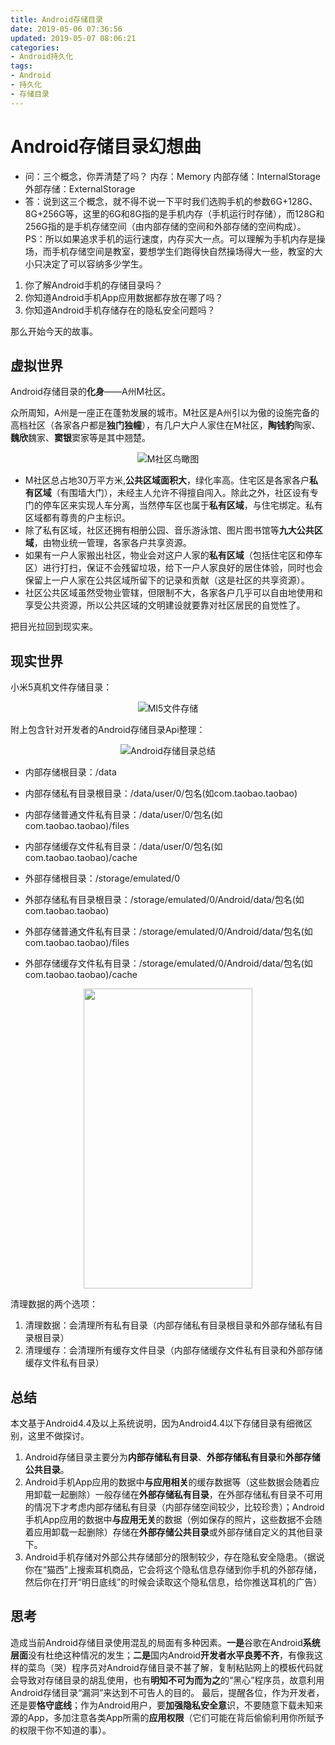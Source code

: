 ```yaml
---
title: Android存储目录
date: 2019-05-06 07:36:56
updated: 2019-05-07 08:06:21
categories:
- Android持久化
tags:
- Android
- 持久化
- 存储目录
---
```


# Android存储目录幻想曲

- 问：三个概念，你弄清楚了吗？
内存：Memory
内部存储：InternalStorage
外部存储：ExternalStorage
- 答：说到这三个概念，就不得不说一下平时我们选购手机的参数6G+128G、8G+256G等，这里的6G和8G指的是手机内存（手机运行时存储），而128G和256G指的是手机存储空间（由内部存储的空间和外部存储的空间构成）。PS：所以如果追求手机的运行速度，内存买大一点。可以理解为手机内存是操场，而手机存储空间是教室，要想学生们跑得快自然操场得大一些，教室的大小只决定了可以容纳多少学生。

1. 你了解Android手机的存储目录吗？
2. 你知道Android手机App应用数据都存放在哪了吗？
3. 你知道Android手机存储存在的隐私安全问题吗？

那么开始今天的故事。

## 虚拟世界

Android存储目录的**化身**——A州M社区。

众所周知，A州是一座正在蓬勃发展的城市。M社区是A州引以为傲的设施完备的高档社区（各家各户都是**独门独幢**），有几户大户人家住在M社区，**陶钱豹**陶家、**魏欣**魏家、**窦银**窦家等是其中翘楚。

<center>

![M社区鸟瞰图](/assert/img/persistence/storage/storage_sample.png)

</center>

* M社区总占地30万平方米,**公共区域面积大**，绿化率高。住宅区是各家各户**私有区域**（有围墙大门），未经主人允许不得擅自闯入。除此之外，社区设有专门的停车区来实现人车分离，当然停车区也属于**私有区域**，与住宅绑定。私有区域都有尊贵的户主标识。
* 除了私有区域，社区还拥有相册公园、音乐游泳馆、图片图书馆等**九大公共区域**，由物业统一管理，各家各户共享资源。
* 如果有一户人家搬出社区，物业会对这户人家的**私有区域**（包括住宅区和停车区）进行打扫，保证不会残留垃圾，给下一户人家良好的居住体验，同时也会保留上一户人家在公共区域所留下的记录和贡献（这是社区的共享资源）。
* 社区公共区域虽然受物业管辖，但限制不大，各家各户几乎可以自由地使用和享受公共资源，所以公共区域的文明建设就要靠对社区居民的自觉性了。

把目光拉回到现实来。

## 现实世界

小米5真机文件存储目录：

<center> 
 
![MI5文件存储](/assert/img/persistence/storage/mi5_file.png)

</center>

附上包含针对开发者的Android存储目录Api整理：

<center>

![Android存储目录总结](/assert/img/persistence/storage/storage_summary.png)

</center>

* 内部存储根目录：/data
* 内部存储私有目录根目录：/data/user/0/包名(如com.taobao.taobao)
* 内部存储普通文件私有目录：/data/user/0/包名(如com.taobao.taobao)/files
* 内部存储缓存文件私有目录：/data/user/0/包名(如com.taobao.taobao)/cache

* 外部存储根目录：/storage/emulated/0
* 外部存储私有目录根目录：/storage/emulated/0/Android/data/包名(如com.taobao.taobao)
* 外部存储普通文件私有目录：/storage/emulated/0/Android/data/包名(如com.taobao.taobao)/files 
* 外部存储缓存文件私有目录：/storage/emulated/0/Android/data/包名(如com.taobao.taobao)/cache

<div align=center><img width="270" height="480" src="/assert/img/persistence/storage/data_clear.png"/></div> 
<!--![QQ清理数据](/assert/img/persistence/storage/data_clear.png)-->

清理数据的两个选项：
1. 清理数据：会清理所有私有目录（内部存储私有目录根目录和外部存储私有目录根目录）
2. 清理缓存：会清理所有缓存文件目录（内部存储缓存文件私有目录和外部存储缓存文件私有目录）

## 总结

本文基于Android4.4及以上系统说明，因为Android4.4以下存储目录有细微区别，这里不做探讨。

1. Android存储目录主要分为**内部存储私有目录**、**外部存储私有目录**和**外部存储公共目录**。
2. Android手机App应用的数据中**与应用相关**的缓存数据等（这些数据会随着应用卸载一起删除）一般存储在**外部存储私有目录**，在外部存储私有目录不可用的情况下才考虑内部存储私有目录（内部存储空间较少，比较珍贵）；Android手机App应用的数据中**与应用无关**的数据（例如保存的照片，这些数据不会随着应用卸载一起删除）存储在**外部存储公共目录**或外部存储自定义的其他目录下。
3. Android手机存储对外部公共存储部分的限制较少，存在隐私安全隐患。（据说你在“猫西”上搜索耳机商品，它会将这个隐私信息存储到你手机的外部存储，然后你在打开“明日底线”的时候会读取这个隐私信息，给你推送耳机的广告）

## 思考

造成当前Android存储目录使用混乱的局面有多种因素。**一是**谷歌在Android**系统层面**没有杜绝这种情况的发生；**二是**国内Android**开发者水平良莠不齐**，有像我这样的菜鸟（哭）程序员对Android存储目录不甚了解，复制粘贴网上的模板代码就会导致对存储目录的胡乱使用，也有**明知不可为而为之**的“黑心”程序员，故意利用Android存储目录“漏洞”来达到不可告人的目的。
最后，提醒各位，作为开发者，还是要**恪守底线**；作为Android用户，要**加强隐私安全意**识，不要随意下载未知来源的App，多加注意各类App所需的**应用权限**（它们可能在背后偷偷利用你所赋予的权限干你不知道的事）。
